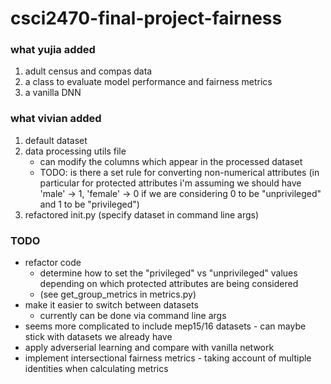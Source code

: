 # csci2470-final-project-fairness

### what yujia added
1. adult census and compas data
2. a class to evaluate model performance and fairness metrics
3. a vanilla DNN

### what vivian added
1. default dataset
2. data processing utils file
    - can modify the columns which appear in the processed dataset
    - TODO: is there a set rule for converting non-numerical attributes 
    (in particular for protected attributes i'm assuming we should have 'male' -> 1, 'female' -> 0 if we are considering 0 to be "unprivileged" and 1 to be "privileged")
3. refactored init.py (specify dataset in command line args)

### TODO
* refactor code
    - determine how to set the "privileged" vs "unprivileged" values depending on which protected attributes are being considered
    - (see get_group_metrics in metrics.py)
* make it easier to switch between datasets
    - currently can be done via command line args
* seems more complicated to include mep15/16 datasets - can maybe stick with datasets we already have
* apply adverserial learning and compare with vanilla network
* implement intersectional fairness metrics - taking account of multiple identities when calculating metrics
